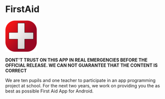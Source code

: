 # FirstAid 
<img src="FirstAid_1st_APP_ICON.png" height=100em>

**DONT'T TRUST ON THIS APP IN REAL EMERGENCIES BEFORE THE OFFICIAL RELEASE. WE CAN NOT GUARANTEE THAT THE CONTENT IS CORRECT**

We are ten pupils and one teacher to participate in an app programming project at school. For the next two years, we work on providing you the as best as possible First Aid App for Android.

